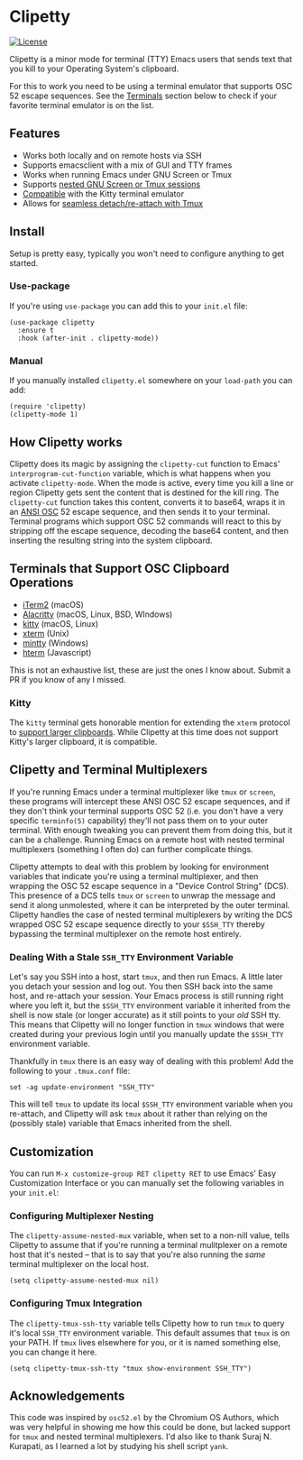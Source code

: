 # Clipetty

[![License](http://img.shields.io/:license-gpl3-blue.svg)](http://www.gnu.org/licenses/gpl-3.0.html)

Clipetty is a minor mode for terminal (TTY) Emacs users that sends text that you kill to your Operating System's clipboard.

For this to work you need to be using a terminal emulator that supports OSC 52 escape sequences. See the [Terminals](#terminals) section below to check if your favorite terminal emulator is on the list.


## Features

-   Works both locally and on remote hosts via SSH
-   Supports emacsclient with a mix of GUI and TTY frames
-   Works when running Emacs under GNU Screen or Tmux
-   Supports [nested GNU Screen or Tmux sessions](#nested)
-   [Compatible](#kitty) with the Kitty terminal emulator
-   Allows for [seamless detach/re-attach with Tmux](#stale)


## Install

Setup is pretty easy, typically you won't need to configure anything to get started.


### Use-package

If you're using `use-package` you can add this to your `init.el` file:

```
(use-package clipetty
  :ensure t
  :hook (after-init . clipetty-mode))
```


### Manual

If you manually installed `clipetty.el` somewhere on your `load-path` you can add:

```
(require 'clipetty)
(clipetty-mode 1) 
```


## How Clipetty works

Clipetty does its magic by assigning the `clipetty-cut` function to Emacs' `interprogram-cut-function` variable, which is what happens when you activate `clipetty-mode`. When the mode is active, every time you kill a line or region Clipetty gets sent the content that is destined for the kill ring. The `clipetty-cut` function takes this content, converts it to base64, wraps it in an [ANSI OSC](https://en.wikipedia.org/wiki/ANSI_escape_code#Escape_sequences) 52 escape sequence, and then sends it to your terminal. Terminal programs which support OSC 52 commands will react to this by stripping off the escape sequence, decoding the base64 content, and then inserting the resulting string into the system clipboard.


<a id="terminals"></a>

## Terminals that Support OSC Clipboard Operations

-   [iTerm2](https://iterm2.com) (macOS)
-   [Alacritty](https://github.com/jwilm/alacritty) (macOS, Linux, BSD, WIndows)
-   [kitty](https://sw.kovidgoyal.net/kitty/) (macOS, Linux)
-   [xterm](https://invisible-island.net/xterm/ctlseqs/ctlseqs.txt) (Unix)
-   [mintty](https://mintty.github.io/) (Windows)
-   [hterm](https://hterm.org) (Javascript)

This is not an exhaustive list, these are just the ones I know about. Submit a PR if you know of any I missed.


<a id="kitty"></a>

### Kitty

The `kitty` terminal gets honorable mention for extending the `xterm` protocol to [support larger clipboards](https://sw.kovidgoyal.net/kitty/protocol-extensions.html#pasting-to-clipboard). While Clipetty at this time does not support Kitty's larger clipboard, it is compatible.


## Clipetty and Terminal Multiplexers

If you're running Emacs under a terminal multiplexer like `tmux` or `screen`, these programs will intercept these ANSI OSC 52 escape sequences, and if they don't think your terminal supports OSC 52 (i.e. you don't have a very specific `terminfo(5)` capability) they'll not pass them on to your outer terminal. With enough tweaking you can prevent them from doing this, but it can be a challenge. Running Emacs on a remote host with nested terminal multiplexers (something I often do) can further complicate things.

Clipetty attempts to deal with this problem by looking for environment variables that indicate you're using a terminal multiplexer, and then wrapping the OSC 52 escape sequence in a "Device Control String" (DCS). This presence of a DCS tells `tmux` or `screen` to unwrap the message and send it along unmolested, where it can be interpreted by the outer terminal. Clipetty handles the case of nested terminal multiplexers by writing the DCS wrapped OSC 52 escape sequence directly to your `$SSH_TTY` thereby bypassing the terminal multiplexer on the remote host entirely.


<a id="stale"></a>

### Dealing With a Stale `SSH_TTY` Environment Variable

Let's say you SSH into a host, start `tmux`, and then run Emacs. A little later you detach your session and log out. You then SSH back into the same host, and re-attach your session. Your Emacs process is still running right where you left it, but the `$SSH_TTY` environment variable it inherited from the shell is now stale (or longer accurate) as it still points to your *old* SSH tty. This means that Clipetty will no longer function in `tmux` windows that were created during your previous login until you manually update the `$SSH_TTY` environment variable.

Thankfully in `tmux` there is an easy way of dealing with this problem! Add the following to your `.tmux.conf` file:

```
set -ag update-environment "SSH_TTY"
```

This will tell `tmux` to update its local `$SSH_TTY` environment variable when you re-attach, and Clipetty will ask `tmux` about it rather than relying on the (possibly stale) variable that Emacs inherited from the shell.


## Customization

You can run `M-x customize-group RET clipetty RET` to use Emacs' Easy Customization Interface or you can manually set the following variables in your `init.el`:


<a id="nested"></a>

### Configuring Multiplexer Nesting

The `clipetty-assume-nested-mux` variable, when set to a non-nill value, tells Clipetty to assume that if you're running a terminal mulitplexer on a remote host that it's nested &#x2013; that is to say that you're also running the *same* terminal multiplexer on the local host.

```
(setq clipetty-assume-nested-mux nil)
```


### Configuring Tmux Integration

The `clipetty-tmux-ssh-tty` variable tells Clipetty how to run `tmux` to query it's local `SSH_TTY` environment variable. This default assumes that `tmux` is on your PATH. If `tmux` lives elsewhere for you, or it is named something else, you can change it here.

```
(setq clipetty-tmux-ssh-tty "tmux show-environment SSH_TTY")
```


## Acknowledgements

This code was inspired by `osc52.el` by the Chromium OS Authors, which was very helpful in showing me how this could be done, but lacked support for `tmux` and nested terminal multiplexers. I'd also like to thank Suraj N. Kurapati, as I learned a lot by studying his shell script `yank`.